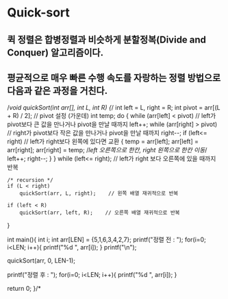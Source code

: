 # Quick-sort

## 퀵 정렬은 합병정렬과 비슷하게 분할정복(Divide and Conquer) 알고리즘이다.
## 평균적으로 매우 빠른 수행 속도를 자랑하는 정렬 방법으로 다음과 같은 과정을 거친다.


/*void quickSort(int arr[], int L, int R) {*/
      int left = L, right = R;
      int pivot = arr[(L + R) / 2];    // pivot 설정 (가운데) 
      int temp;
      do
      {
        while (arr[left] < pivot)    // left가 pivot보다 큰 값을 만나거나 pivot을 만날 때까지 
            left++;
        while (arr[right] > pivot)    // right가 pivot보다 작은 값을 만나거나 pivot을 만날 때까지 
            right--;
        if (left<= right)    // left가 right보다 왼쪽에 있다면 교환 
        {
            temp = arr[left];
            arr[left] = arr[right];
            arr[right] = temp;
            /*left 오른쪽으로 한칸, right 왼쪽으로 한칸 이동*/
            left++;
            right--;
        }
      } while (left<= right);    // left가 right 보다 오른쪽에 있을 때까지 반복 
 
    /* recursion */
    if (L < right)
        quickSort(arr, L, right);    // 왼쪽 배열 재귀적으로 반복 
 
    if (left < R)
        quickSort(arr, left, R);    // 오른쪽 배열 재귀적으로 반복 
}
 
int main(){
  int i;
  int arr[LEN] = {5,1,6,3,4,2,7};
  printf("정렬 전 : ");
  for(i=0; i<LEN; i++){
    printf("%d ", arr[i]);
  }
  printf("\n");
    
  quickSort(arr, 0, LEN-1);
  
  printf("정렬 후 : ");
  for(i=0; i<LEN; i++){
    printf("%d ", arr[i]);
  }
  
  return 0; 
}/*
